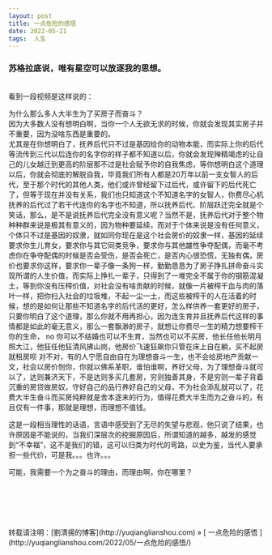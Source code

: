 ```yaml
---
layout: post  
title: 一点危险的感悟
date: 2022-05-21  
tags:  人生
---
```

### 苏格拉底说，唯有星空可以放逐我的思想。
<br/> 
看到一段视频是这样说的：  
   

为什么那么多人大半生为了买房子而奋斗？  
因为大多数人没有想明白啊，当你一个人无欲无求的时候，你就会发现其实房子并不重要，因为没啥东西是重要的。  
尤其是在你想明白了，抚养后代只不过是基因给你的动物本能，而实际上你的后代等流传到三代以后连你的名字你的样子都不知道以后，你就会发现殚精竭虑的让自己的儿女越迁到更高的阶层那不过是社会赋予你的自我焦虑，等你想明白这个道理以后，你就会彻底的解脱自我，毕竟我们所有人都是20万年以前一支女智人的后代，至于那个时代的其他人类，他们或许曾经留下过后代，或许留下的后代死亡了，但等于现在并没有关系，我们也只知道这个不知道名字的女智人，你费尽心机抚养的后代过了若干代连你的名字也不知道，所以抚养后代、阶层跃迁完全就是个笑话，那么，是不是说抚养后代完全没有意义呢？当然不是，抚养后代对于整个物种种群来说是极其有意义的，因为物种要延续，而对于个体来说是没有任何意义，个体只不过是基因的奴隶，就如同你现在是这个社会房价的奴隶一样，基因的延续要求你生儿育女，要求你与其它同类竞争，要求你与其他雄性争夺配偶，而毫不考虑你在争夺配偶的时候是否会受伤，是否会死亡，是否内心很恐慌，无独有偶，房价也要求你这样，要求你一辈子像一条狗一样，勤勤恳恳为了房子挣扎拼命奋斗实现所谓的人生价值，而实际上挣扎一辈子，只得到了一堆完全不属于你的钢筋混凝土，等到你没有压榨价值，对社会没有啥贡献的时候，就像一片被榨干血与肉的落叶一样，把你扫入社会的垃圾堆，不起一尘一土，而这些被榨干的人在活着的时候，想的是如何让那些不知道名字的后代活的更好，怎么样供养一套更好的房子，只要你明白了这个道理，那么你就不用再担心，因为连生育并且抚养后代这样的事情都是如此的毫无意义，那么一套飘渺的房子，就想让你费尽一生的精力想要榨干你的生命， no 你可以不结婚也可以不生育，当然也可以不买房，他长任他长明月照大江，他狂任他狂清风拂山岗，他房价飞速狂飙你只管在床上自在躺，买不起房就租房呗 对不对，有的人宁愿自由自在为理想奋斗一生，也不会给房地产贡献一文，社会以房价刎你，你就以佛系革职，谁怕谁啊，养好父母，为了理想奋斗就可以了，达则兼济天下，不是达则多买几套房，穷则独善其身，不是穷则一辈子背着沉重的房贷做房奴，守好自己的品行养好自己的父母，不为社会添乱就可以了，花费大半生奋斗而买房纯粹就是舍本逐末的行为，值得花费大半生而为之奋斗的，有且仅有一件事，那就是理想，而理想不值钱。  

这是一段相当理性的话语，言语中感受到了无尽的失望与悲观，他只说了结果，也许原因是不能说的，当我们深层次的挖掘原因后，所谓知道的越多，越发的感觉到“不幸福”，这不是我们的错，这可以归类为时代的弯路，以史为鉴，当代人要承担一些代价，可是我。。。也许。。。  

可能，我需要一个为之奋斗的理由，而理由啊，你在哪里？    

<br/>

<br/> 
<br/> 
<br/> 
<br/> 
转载请注明：[劉清揚的博客](http://yuqianglianshou.com) » [ 一点危险的感悟 ](http://yuqianglianshou.com/2022/05/一点危险的感悟/)  
<br/>